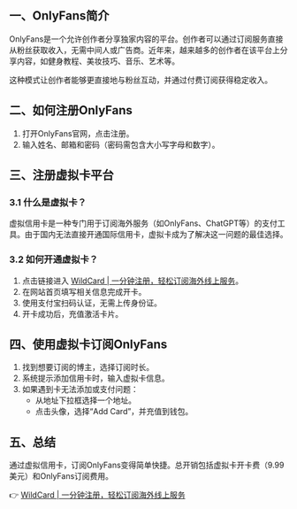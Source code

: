 ## 一、OnlyFans简介

OnlyFans是一个允许创作者分享独家内容的平台。创作者可以通过订阅服务直接从粉丝获取收入，无需中间人或广告商。近年来，越来越多的创作者在该平台上分享内容，如健身教程、美妆技巧、音乐、艺术等。

这种模式让创作者能够更直接地与粉丝互动，并通过付费订阅获得稳定收入。

## 二、如何注册OnlyFans

1. 打开OnlyFans官网，点击注册。
2. 输入姓名、邮箱和密码（密码需包含大小写字母和数字）。

## 三、注册虚拟卡平台

### 3.1 什么是虚拟卡？

虚拟信用卡是一种专门用于订阅海外服务（如OnlyFans、ChatGPT等）的支付工具。由于国内无法直接开通国际信用卡，虚拟卡成为了解决这一问题的最佳选择。

### 3.2 如何开通虚拟卡？

1. 点击链接进入 [WildCard | 一分钟注册，轻松订阅海外线上服务](https://bit.ly/bewildcard)。
2. 在网站首页填写相关信息完成开卡。
3. 使用支付宝扫码认证，无需上传身份证。
4. 开卡成功后，充值激活卡片。

## 四、使用虚拟卡订阅OnlyFans

1. 找到想要订阅的博主，选择订阅时长。
2. 系统提示添加信用卡时，输入虚拟卡信息。
3. 如果遇到卡无法添加或支付问题：
   - 从地址下拉框选择一个地址。
   - 点击头像，选择“Add Card”，并充值到钱包。

## 五、总结

通过虚拟信用卡，订阅OnlyFans变得简单快捷。总开销包括虚拟卡开卡费（9.99美元）和OnlyFans订阅费用。

👉 [WildCard | 一分钟注册，轻松订阅海外线上服务](https://bit.ly/bewildcard)